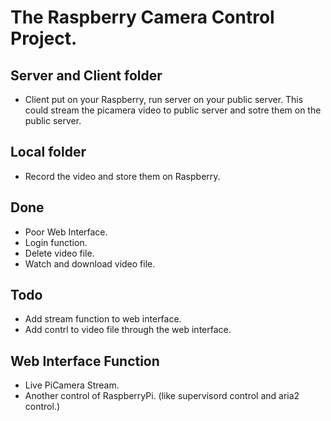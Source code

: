 # The Raspberry Camera Control Project.
## Server and Client folder
* Client put on your Raspberry, run server on your public server. This could stream the picamera video to public server and sotre them on the public server.

## Local folder
* Record the video and store them on Raspberry.

## Done
* Poor Web Interface.
* Login function.
* Delete video file.
* Watch and download video file.

## Todo
* Add stream function to web interface.
* Add contrl to video file through the web interface.

## Web Interface Function
* Live PiCamera Stream.
* Another control of RaspberryPi. (like supervisord control and aria2 control.)

